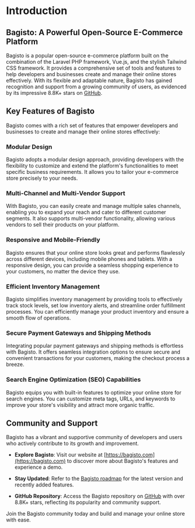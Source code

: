 # Introduction

## Bagisto: A Powerful Open-Source E-Commerce Platform

Bagisto is a popular open-source e-commerce platform built on the combination of the Laravel PHP framework, Vue.js, and the stylish Tailwind CSS framework. It provides a comprehensive set of tools and features to help developers and businesses create and manage their online stores effectively. With its flexible and adaptable nature, Bagisto has gained recognition and support from a growing community of users, as evidenced by its impressive 8.8K+ stars on [GitHub](https://github.com/bagisto/bagisto).

## Key Features of Bagisto

Bagisto comes with a rich set of features that empower developers and businesses to create and manage their online stores effectively:

### Modular Design

Bagisto adopts a modular design approach, providing developers with the flexibility to customize and extend the platform's functionalities to meet specific business requirements. It allows you to tailor your e-commerce store precisely to your needs.

### Multi-Channel and Multi-Vendor Support

With Bagisto, you can easily create and manage multiple sales channels, enabling you to expand your reach and cater to different customer segments. It also supports multi-vendor functionality, allowing various vendors to sell their products on your platform.

### Responsive and Mobile-Friendly

Bagisto ensures that your online store looks great and performs flawlessly across different devices, including mobile phones and tablets. With a responsive design, you can provide a seamless shopping experience to your customers, no matter the device they use.

### Efficient Inventory Management

Bagisto simplifies inventory management by providing tools to effectively track stock levels, set low inventory alerts, and streamline order fulfillment processes. You can efficiently manage your product inventory and ensure a smooth flow of operations.

### Secure Payment Gateways and Shipping Methods

Integrating popular payment gateways and shipping methods is effortless with Bagisto. It offers seamless integration options to ensure secure and convenient transactions for your customers, making the checkout process a breeze.

### Search Engine Optimization (SEO) Capabilities

Bagisto equips you with built-in features to optimize your online store for search engines. You can customize meta tags, URLs, and keywords to improve your store's visibility and attract more organic traffic.

## Community and Support

Bagisto has a vibrant and supportive community of developers and users who actively contribute to its growth and improvement.

- **Explore Bagisto**: Visit our website at [https://bagisto.com](https://bagisto.com) to discover more about Bagisto's features and experience a demo.

- **Stay Updated**: Refer to the [Bagisto roadmap](https://bagisto.com/roadmap) for the latest version and recently added features.

- **GitHub Repository**: Access the Bagisto repository on [GitHub](https://github.com/bagisto/bagisto) with over 8.8K+ stars, reflecting its popularity and community support.

Join the Bagisto community today and build and manage your online store with ease.